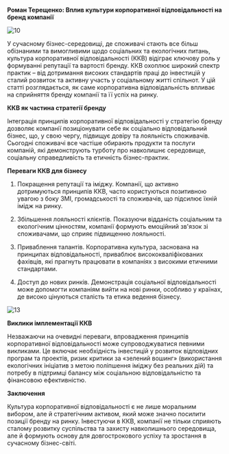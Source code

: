 **Роман Терещенко: Вплив культури корпоративної відповідальності на бренд компанії**

![10](https://github.com/tereshchenko-roman/Roman-Tereshchenko/assets/167007729/6a534038-1fbf-47eb-bede-6e5472cfd557)


У сучасному бізнес-середовищі, де споживачі стають все більш обізнаними та вимогливими щодо соціальних та екологічних питань, культура корпоративної відповідальності (ККВ) відіграє ключову роль у формуванні репутації та вартості бренду. ККВ охоплює широкий спектр практик – від дотримання високих стандартів праці до інвестицій у сталий розвиток та активну участь у соціальному житті спільнот. У цій статті розглядається, як саме корпоративна відповідальність впливає на сприйняття бренду компанії та її успіх на ринку.

**ККВ як частина стратегії бренду**

Інтеграція принципів корпоративної відповідальності у стратегію бренду дозволяє компанії позиціонувати себе як соціально відповідальний бізнес, що, у свою чергу, підвищує довіру та лояльність споживачів. Сьогодні споживачі все частіше обирають продукти та послуги компаній, які демонструють турботу про навколишнє середовище, соціальну справедливість та етичність бізнес-практик.

**Переваги ККВ для бізнесу**

1. Покращення репутації та іміджу. Компанії, що активно дотримуються принципів ККВ, часто користуються позитивною увагою з боку ЗМІ, громадськості та споживачів, що підсилює їхній імідж на ринку.

2. Збільшення лояльності клієнтів. Показуючи відданість соціальним та екологічним цінностям, компанії формують емоційний зв'язок зі споживачами, що сприяє підвищенню лояльності.

3. Приваблення талантів. Корпоративна культура, заснована на принципах відповідальності, приваблює висококваліфікованих фахівців, які прагнуть працювати в компаніях з високими етичними стандартами.

4. Доступ до нових ринків. Демонстрація соціальної відповідальності може допомогти компаніям вийти на нові ринки, особливо у країнах, де високо цінуються сталість та етика ведення бізнесу.

![13](https://github.com/tereshchenko-roman/Roman-Tereshchenko/assets/167007729/c988d8b7-8b8a-44bc-87b9-dd4a2feacc4e)


**Виклики імплементації ККВ**

Незважаючи на очевидні переваги, впровадження принципів корпоративної відповідальності може супроводжуватися певними викликами. Це включає необхідність інвестицій у розвиток відповідних програм та проектів, ризик критики за «зелений вошинг» (використання екологічних ініціатив з метою поліпшення іміджу без реальних дій) та потребу в підтримці балансу між соціальною відповідальністю та фінансовою ефективністю.

**Заключення**

Культура корпоративної відповідальності є не лише моральним вибором, але й стратегічним активом, який може значно посилити позиції бренду на ринку. Інвестуючи в ККВ, компанії не тільки сприяють сталому розвитку суспільства та захисту навколишнього середовища, але й формують основу для довгострокового успіху та зростання в сучасному бізнес-світі.
